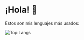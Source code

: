 # ¡Hola! 👋
Estos son mis lenguajes más usados:

![Top Langs](https://github-readme-stats1-fjrbachs-projects.vercel.app/api/top-langs/?username=FJRBach&layout=compact&langs_count=10&hide=css,html,blade)
